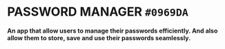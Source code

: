 # PASSWORD MANAGER `#0969DA`
**An app that allow users to manage their passwords efficiently. And also allow them to store, save and use their passwords seamlessly.**

